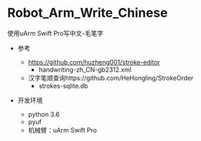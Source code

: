 # Robot_Arm_Write_Chinese
使用uArm Swift Pro写中文-毛笔字

- 参考
    - https://github.com/huzheng001/stroke-editor
        - handwriting-zh_CN-gb2312.xml
    - 汉字笔顺查询https://github.com/HeHongling/StrokeOrder
        - strokes-sqlite.db
        
- 开发环境
    - python 3.6
    - pyuf
    - 机械臂：uArm Swift Pro